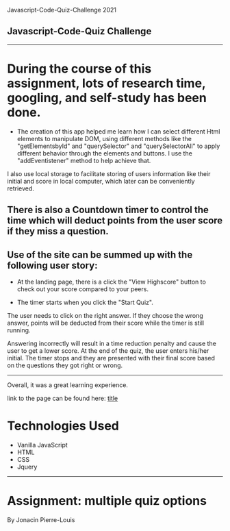 Javascript-Code-Quiz-Challenge 2021

## Javascript-Code-Quiz Challenge
---
# During the course of this assignment, lots of research time, googling, and self-study has been done.

* The creation of this app helped me learn how I can select different Html elements to manipulate DOM, using different methods like the "getElementsbyId" and "querySelector" and "querySelectorAll" to apply different behavior through the elements and buttons. I use the "addEventistener"  method to help achieve that.

 I also use local storage to facilitate storing of users information like their initial and score in local computer, which later can be conveniently retrieved.
 
  There is also a Countdown timer to control the time which will deduct points from the user score if they miss a question.
---

## Use of the site can be summed up with the following user story:


* At the landing page, there is a click the "View Highscore" button to check out your score compared to your peers.

* The timer starts when you click the "Start Quiz". 

The user needs to click on the right answer. If they choose the wrong answer, points will be deducted from their score while the timer is still running.

 Answering incorrectly will result in a time reduction penalty and  cause the user to get a lower score. At the end of the quiz,  the user enters his/her initial. The timer stops and they are presented with their final score based on the questions they got right or wrong.

---
 Overall, it was a great learning experience.

link to the page can be found here: 
[title](https://cloozo.github.io/quiz-challenge-javascript-page/)

# Technologies Used

- Vanilla JavaScript
- HTML
- CSS
- Jquery

---

# Assignment: multiple quiz options

By Jonacin Pierre-Louis
